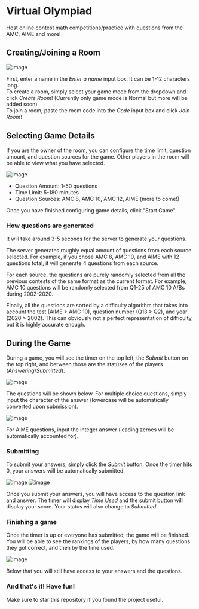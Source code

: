 # Virtual Olympiad
Host online contest math competitions/practice with questions from the AMC, AIME and more!

## Creating/Joining a Room
![image](https://user-images.githubusercontent.com/51487023/124961572-a5637780-dfeb-11eb-9580-b77df2e355b2.png)

First, enter a name in the *Enter a name* input box. It can be 1-12 characters long. <br>
To create a room, simply select your game mode from the dropdown and click *Create Room*! (Currently only game mode is Normal but more will be added soon) <br>
To join a room, paste the room code into the *Code* input box and click *Join Room*!

## Selecting Game Details
If you are the owner of the room, you can configure the time limit, question amount, and question sources for the game. Other players in the room will be able to view what you have selected. 

![image](https://user-images.githubusercontent.com/51487023/124961284-4271e080-dfeb-11eb-8bb1-45b26aa3a3ff.png)

- Question Amount: 1-50 questions
- Time Limit: 5-180 minutes
- Question Sources: AMC 8, AMC 10, AMC 12, AIME (more to come!)

Once you have finished configuring game details, click "Start Game".

### How questions are generated
It will take around 3-5 seconds for the server to generate your questions.

The server generates roughly equal amount of questions from each source selected. For example, if you chose AMC 8, AMC 10, and AIME with 12 questions total, it will generate 4 questions from each source.

For each source, the questions are purely randomly selected from all the previous contests of the same format as the current format. For example, AMC 10 questions will be randomly selected from Q1-25 of AMC 10 A/Bs during 2002-2020.

Finally, all the questions are sorted by a difficulty algorithm that takes into account the test (AIME > AMC 10), question number (Q13 > Q2), and year (2020 > 2002). This can obviously not a perfect representation of difficulty, but it is highly accurate enough.

## During the Game
During a game, you will see the timer on the top left, the *Submit* button on the top right, and between those are the statuses of the players (*Answering*/*Submitted*).

![image](https://user-images.githubusercontent.com/51487023/124964005-80bccf00-dfee-11eb-8c03-99ee10be4b8b.png)


The questions will be shown below. For multiple choice questions, simply input the character of the answer (lowercase will be automatically converted upon submission).

![image](https://user-images.githubusercontent.com/51487023/124964066-903c1800-dfee-11eb-8f4c-248dd86ebfd5.png)


For AIME questions, input the integer answer (leading zeroes will be automatically accounted for).

### Submitting
To submit your answers, simply click the *Submit* button. Once the timer hits 0, your answers will be automatically submitted.

![image](https://user-images.githubusercontent.com/51487023/124964754-5e778100-dfef-11eb-8ade-dacf51789359.png)
![image](https://user-images.githubusercontent.com/51487023/124964975-a0082c00-dfef-11eb-83db-2ac864b17271.png)

Once you submit your answers, you will have access to the question link and answer. The timer will display *Time Used* and the submit button will display your score. Your status will also change to *Submitted*.

### Finishing a game

Once the timer is up or everyone has submitted, the game will be finished. <br>
You will be able to see the rankings of the players, by how many questions they got correct, and then by the time used.

![image](https://user-images.githubusercontent.com/51487023/124965257-e6f62180-dfef-11eb-978b-b2cf599ed4ad.png)

Below that you will still have access to your answers and the questions.

### And that's it! Have fun!
Make sure to star this repository if you found the project useful.
